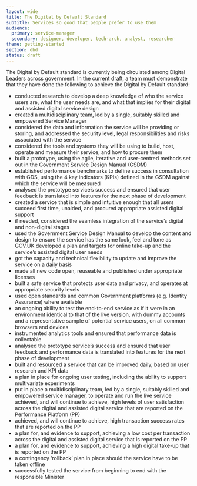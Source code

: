 ```yaml
---
layout: wide
title: The Digital by Default Standard
subtitle: Services so good that people prefer to use them
audience:
  primary: service-manager
  secondary: designer, developer, tech-arch, analyst, researcher
theme: getting-started
section: dbd
status: draft
---
```


The Digital by Default standard is currently being circulated among Digital Leaders across government. In the current draft, a team must demonstrate that they have done the following to achieve the Digital by Default standard:

* conducted research to develop a deep knowledge of who the service users are, what the user needs are, and what that implies for their digital and assisted digital service design 
* created a multidisciplinary team, led by a single, suitably skilled and empowered Service Manager
* considered the data and information the service will be providing or storing, and addressed the security level, legal responsibilities and risks associated with the service
* considered the tools and systems they will be using to build, host, operate and measure their service, and how to procure them
* built a prototype, using the agile, iterative and user-centred methods set out in the Government Service Design Manual (GSDM)
* established performance benchmarks to define success in consultation with GDS, using the 4 key indicators (KPIs) defined in the GSDM against which the service will be measured 
* analysed the prototype service’s success and ensured that user feedback is translated into features for the next phase of development
* created a service that is simple and intuitive enough that all users succeed first time, unaided, and procured appropriate assisted digital support
* if needed, considered the seamless integration of the service’s digital and non-digital stages
* used the Government Service Design Manual to develop the content and design to ensure the service has the same look, feel and tone as GOV.UK
developed a plan and targets for online take-up and the service’s assisted digital user needs
* got the capacity and technical flexibility to update and improve the service on a daily basis
* made all new code open, reuseable and published under appropriate licenses 
* built a safe service that protects user data and privacy, and operates at appropriate security levels
* used open standards and common Government platforms (e.g. Identity Assurance) where available 
* an ongoing ability to test the end-to-end service as if it were in an environment identical to that of the live version, with dummy accounts and a representative sample of potential service users, on all common browsers and devices
* instrumented analytics tools and ensured that performance data is collectable
* analysed the prototype service’s success and ensured that user feedback and performance data is translated into features for the next phase of development
* built and resourced a service that can be improved daily, based on user research and KPI data
* a plan in place for ongoing user testing, including the ability to support multivariate experiments
* put in place a multidisciplinary team, led by a single, suitably skilled and empowered service manager, to operate and run the live service
achieved, and will continue to achieve, high levels of user satisfaction across the digital and assisted digital service that are reported on the Performance Platform (PP)
* achieved, and will continue to achieve, high transaction success rates that are reported on the PP
* a plan for, and evidence to support, achieving a low cost per transaction across the digital and assisted digital service that is reported on the PP
* a plan for, and evidence to support, achieving a high digital take-up that is reported on the PP
* a contingency ‘rollback’ plan in place should the service have to be taken offline
* successfully tested the service from beginning to end with the responsible Minister